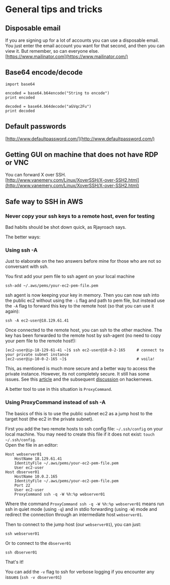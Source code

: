 # General tips and tricks

## Disposable email <a id="disposable-email"></a>

If you are signing up for a lot of accounts you can use a disposable email. You just enter the email account you want for that second, and then you can view it. But remember, so can everyone else.  
[https://www.mailinator.com](https://www.mailinator.com/)

## Base64 encode/decode <a id="base64-encodedecode"></a>

```text
import base64

encoded = base64.b64encode("String to encode")
print encoded

decoded = base64.b64decode("aGVqc2Fu")
print decoded
```

## Default passwords <a id="default-passwords"></a>

[http://www.defaultpassword.com/](http://www.defaultpassword.com/)

## Getting GUI on machine that does not have RDP or VNC <a id="getting-gui-on-machine-that-does-not-have-rdp-or-vnc"></a>

You can forward X over SSH.  
[http://www.vanemery.com/Linux/XoverSSH/X-over-SSH2.html](http://www.vanemery.com/Linux/XoverSSH/X-over-SSH2.html)



## Safe way to SSH in AWS

### Never copy your ssh keys to a remote host, even for testing

Bad habits should be shot down quick, as Rjayroach says.

The better ways:

### Using ssh -A

Just to elaborate on the two answers before mine for those who are not so conversant with ssh.

You first add your pem file to ssh agent on your local machine

```text
ssh-add ~/.aws/pems/your-ec2-pem-file.pem
```

ssh agent is now keeping your key in memory. Then you can now ssh into the public ec2 without using the `-i` flag and path to pem file, but instead use the `-A` flag to forward this key to the remote host \(so that you can use it again\):

```text
ssh -A ec2-user@18.129.61.41
```

Once connected to the remote host, you can ssh to the other machine. The key has been forwarded to the remote host by ssh-agent \(no need to copy your pem file to the remote host!\):

```text
[ec2-user@ip-18-129-61-41 ~]$ ssh ec2-user@10-0-2-165     # connect to your private subnet instance  
[ec2-user@ip-10-0-2-165 ~]$                               # voila!  
```

This, as mentioned is much more secure and a better way to access the private instance. However, its not completely secure. It still has some issues. See this [article](https://heipei.io/2015/02/26/SSH-Agent-Forwarding-considered-harmful) and the subsequent [discussion](https://news.ycombinator.com/item?id=9425805) on hackernews.

A better tool to use in this situation is `ProxyCommand`.

### Using ProxyCommand instead of ssh -A

The basics of this is to use the public subnet ec2 as a jump host to the target host \(the ec2 in the private subnet\).

First you add the two remote hosts to ssh config file: `~/.ssh/config` on your local machine. You may need to create this file if it does not exist: `touch ~/.ssh/config`.  
Open the file in an editor:

```text
Host webserver01
    HostName 18.129.61.41
    IdentityFile ~/.aws/pems/your-ec2-pem-file.pem
    User ec2-user
Host dbserver01
    HostName 10.0.2.165
    IdentityFile ~/.aws/pems/your-ec2-pem-file.pem
    Port 22
    User ec2-user
    ProxyCommand ssh -q -W %h:%p webserver01
```

Where the command `ProxyCommand ssh -q -W %h:%p webserver01` means run ssh in quiet mode \(using `-q`\) and in stdio forwarding \(using `-W`\) mode and redirect the connection through an intermediate host `webserver01`.

Then to connect to the jump host \(our `webserver01`\), you can just:

```text
ssh webserver01
```

Or to connect to the `dbserver01`

```text
ssh dbserver01
```

That's it!

You can add the `-v` flag to ssh for verbose logging if you encounter any issues \(`ssh -v dbserver01`\)

